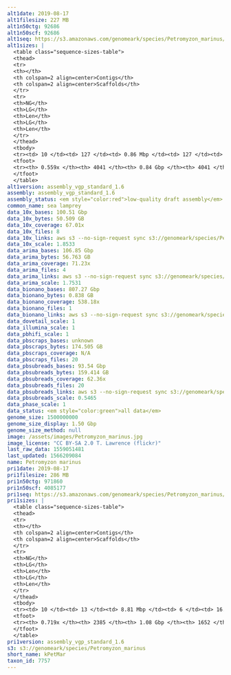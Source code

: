 ```yaml
---
alt1date: 2019-08-17
alt1filesize: 227 MB
alt1n50ctg: 92686
alt1n50scf: 92686
alt1seq: https://s3.amazonaws.com/genomeark/species/Petromyzon_marinus/kPetMar1/assembly_vgp_standard_1.6/kPetMar1.alt.asm.20190817.fasta.gz
alt1sizes: |
  <table class="sequence-sizes-table">
  <thead>
  <tr>
  <th></th>
  <th colspan=2 align=center>Contigs</th>
  <th colspan=2 align=center>Scaffolds</th>
  </tr>
  <tr>
  <th>NG</th>
  <th>LG</th>
  <th>Len</th>
  <th>LG</th>
  <th>Len</th>
  </tr>
  </thead>
  <tbody>
  <tr><td> 10 </td><td> 127 </td><td> 0.86 Mbp </td><td> 127 </td><td> 0.86 Mbp </td></tr>  <tr><td> 20 </td><td> 351 </td><td> 0.54 Mbp </td><td> 351 </td><td> 0.54 Mbp </td></tr>  <tr><td> 30 </td><td> 688 </td><td> 0.37 Mbp </td><td> 688 </td><td> 0.37 Mbp </td></tr>  <tr><td> 40 </td><td> 1217 </td><td> 0.21 Mbp </td><td> 1217 </td><td> 0.21 Mbp </td></tr>  <tr style="background-color:#cccccc;"><td> 50 </td><td> 2277 </td><td> 92.69 Kbp </td><td> 2277 </td><td> 92.69 Kbp </td></tr>  <tr><td> 60 </td><td> - </td><td> - </td><td> - </td><td> - </td></tr>  <tr><td> 70 </td><td> - </td><td> - </td><td> - </td><td> - </td></tr>  <tr><td> 80 </td><td> - </td><td> - </td><td> - </td><td> - </td></tr>  <tr><td> 90 </td><td> - </td><td> - </td><td> - </td><td> - </td></tr>  <tr><td> 100 </td><td> - </td><td> - </td><td> - </td><td> - </td></tr>  </tbody>
  <tfoot>
  <tr><th> 0.559x </th><th> 4041 </th><th> 0.84 Gbp </th><th> 4041 </th><th> 0.84 Gbp </th></tr>
  </tfoot>
  </table>
alt1version: assembly_vgp_standard_1.6
assembly: assembly_vgp_standard_1.6
assembly_status: <em style="color:red">low-quality draft assembly</em>
common_name: sea lamprey
data_10x_bases: 100.51 Gbp
data_10x_bytes: 50.509 GB
data_10x_coverage: 67.01x
data_10x_files: 8
data_10x_links: aws s3 --no-sign-request sync s3://genomeark/species/Petromyzon_marinus/kPetMar1/genomic_data/10x/ .<br>
data_10x_scale: 1.8533
data_arima_bases: 106.85 Gbp
data_arima_bytes: 56.763 GB
data_arima_coverage: 71.23x
data_arima_files: 4
data_arima_links: aws s3 --no-sign-request sync s3://genomeark/species/Petromyzon_marinus/kPetMar1/genomic_data/arima/ .<br>
data_arima_scale: 1.7531
data_bionano_bases: 807.27 Gbp
data_bionano_bytes: 0.838 GB
data_bionano_coverage: 538.18x
data_bionano_files: 1
data_bionano_links: aws s3 --no-sign-request sync s3://genomeark/species/Petromyzon_marinus/kPetMar1/genomic_data/bionano/ .<br>
data_dovetail_scale: 1
data_illumina_scale: 1
data_pbhifi_scale: 1
data_pbscraps_bases: unknown
data_pbscraps_bytes: 174.505 GB
data_pbscraps_coverage: N/A
data_pbscraps_files: 20
data_pbsubreads_bases: 93.54 Gbp
data_pbsubreads_bytes: 159.414 GB
data_pbsubreads_coverage: 62.36x
data_pbsubreads_files: 20
data_pbsubreads_links: aws s3 --no-sign-request sync s3://genomeark/species/Petromyzon_marinus/kPetMar1/genomic_data/pacbio/ . --exclude "*scraps.bam* --exclude "*ccs.bam*"<br>
data_pbsubreads_scale: 0.5465
data_phase_scale: 1
data_status: <em style="color:green">all data</em>
genome_size: 1500000000
genome_size_display: 1.50 Gbp
genome_size_method: null
image: /assets/images/Petromyzon_marinus.jpg
image_license: "CC BY-SA 2.0 T. Lawrence (flickr)"
last_raw_data: 1559051481
last_updated: 1566209084
name: Petromyzon marinus
pri1date: 2019-08-17
pri1filesize: 286 MB
pri1n50ctg: 971860
pri1n50scf: 4085177
pri1seq: https://s3.amazonaws.com/genomeark/species/Petromyzon_marinus/kPetMar1/assembly_vgp_standard_1.6/kPetMar1.pri.asm.20190817.fasta.gz
pri1sizes: |
  <table class="sequence-sizes-table">
  <thead>
  <tr>
  <th></th>
  <th colspan=2 align=center>Contigs</th>
  <th colspan=2 align=center>Scaffolds</th>
  </tr>
  <tr>
  <th>NG</th>
  <th>LG</th>
  <th>Len</th>
  <th>LG</th>
  <th>Len</th>
  </tr>
  </thead>
  <tbody>
  <tr><td> 10 </td><td> 13 </td><td> 8.81 Mbp </td><td> 6 </td><td> 16.78 Mbp </td></tr>  <tr><td> 20 </td><td> 36 </td><td> 5.48 Mbp </td><td> 16 </td><td> 14.04 Mbp </td></tr>  <tr><td> 30 </td><td> 70 </td><td> 3.56 Mbp </td><td> 27 </td><td> 12.97 Mbp </td></tr>  <tr><td> 40 </td><td> 127 </td><td> 2.07 Mbp </td><td> 40 </td><td> 10.35 Mbp </td></tr>  <tr style="background-color:#cccccc;"><td> 50 </td><td> 234 </td><td style="background-color:#ff8888;"> 0.97 Mbp </td><td> 62 </td><td style="background-color:#ff8888;"> 4.09 Mbp </td></tr>  <tr><td> 60 </td><td> 484 </td><td> 0.38 Mbp </td><td> 133 </td><td> 1.09 Mbp </td></tr>  <tr><td> 70 </td><td> 1406 </td><td> 64.00 Kbp </td><td> 442 </td><td> 0.23 Mbp </td></tr>  <tr><td> 80 </td><td> - </td><td> - </td><td> - </td><td> - </td></tr>  <tr><td> 90 </td><td> - </td><td> - </td><td> - </td><td> - </td></tr>  <tr><td> 100 </td><td> - </td><td> - </td><td> - </td><td> - </td></tr>  </tbody>
  <tfoot>
  <tr><th> 0.719x </th><th> 2385 </th><th> 1.08 Gbp </th><th> 1652 </th><th> 1.13 Gbp </th></tr>
  </tfoot>
  </table>
pri1version: assembly_vgp_standard_1.6
s3: s3://genomeark/species/Petromyzon_marinus
short_name: kPetMar
taxon_id: 7757
---
```

